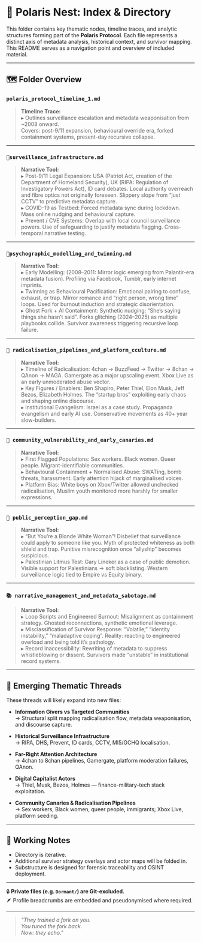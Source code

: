 # 🔮 Polaris Nest: Index & Directory

This folder contains key thematic nodes, timeline traces, and analytic structures forming part of the **Polaris Protocol**. Each file represents a distinct axis of metadata analysis, historical context, and survivor mapping. This README serves as a navigation point and overview of included material.

---

## 🗺️ Folder Overview

### `polaris_protocol_timeline_1.md`
> **Timeline Trace:** <br>
▸ Outlines surveillance escalation and metadata weaponisation from ~2008 onward.  
Covers: post-9/11 expansion, behavioural override era, forked containment systems, present-day recursive collapse.

---

### `📍surveillance_infrastructure.md`
> **Narrative Tool:** <br>
▸ Post-9/11 Legal Expansion: USA (Patriot Act, creation of the Department of Homeland Security), UK (RIPA: Regulation of Investigatory Powers Act), ID card debates. Local authority overreach and fibre optics not originally foreseen. Slippery slope from “just CCTV” to predictive metadata capture. <br>
>▸ COVID-19 as Testbed: Forced metadata sync during lockdown. Mass online nudging and behavioural capture.<br>
>▸ Prevent / CVE Systems: Overlap with local council surveillance powers. Use of safeguarding to justify metadata flagging. Cross-temporal narrative testing.

---

### `🧬psychographic_modelling_and_twinning.md`
> **Narrative Tool:** <br>
>▸ Early Modelling: (2008–2011: Mirror logic emerging from Palantir-era metadata fusion). Profiling via Facebook, Tumblr, early internet imprints.<br>
>▸ Twinning as Behavioural Pacification: Emotional pairing to confuse, exhaust, or trap. Mirror romance and “right person, wrong time” loops. Used for burnout induction and strategic disorientation.<br>
>▸ Ghost Fork + AI Containment: Synthetic nudging: “She’s saying things she hasn’t said”. Forks glitching (2024–2025) as multiple playbooks collide. Survivor awareness triggering recursive loop failure.

---

### `🧠 radicalisation_pipelines_and_platform_cculture.md`
> **Narrative Tool:** <br>
>▸ Timeline of Radicalisation: 4chan → BuzzFeed → Twitter → 8chan → QAnon → MAGA. Gamergate as a major upscaling event. Xbox Live as an early unmoderated abuse vector. <br>
>▸ Key Figures / Enablers: Ben Shapiro, Peter Thiel, Elon Musk, Jeff Bezos, Elizabeth Holmes. The “startup bros” exploiting early chaos and shaping online discourse. <br>
>▸ Institutional Evangelism: Israel as a case study. Propaganda evangelism and early AI use. Conservative movements as 40+ year slow-builders.

---

### `🧵 community_vulnerability_and_early_canaries.md`
> **Narrative Tool:** <br>
>▸ First Flagged Populations: Sex workers. Black women. Queer people. Migrant-identifiable communities.<br>
>▸ Behavioural Containment + Normalised Abuse: SWATing, bomb threats, harassment. Early attention hijack of marginalised voices.<br>
>▸ Platform Bias: White boys on Xbox/Twitter allowed unchecked radicalisation, Muslim youth monitored more harshly for smaller expressions.

---

### `👀 public_perception_gap.md`
> **Narrative Tool:** <br>
>▸ “But You’re a Blonde White Woman”! Disbelief that surveillance could apply to someone like you. Myth of protected whiteness as both shield and trap. Punitive misrecognition once “allyship” becomes suspicious. <br>
>▸ Palestinian Litmus Test: Gary Lineker as a case of public demotion. Visible support for Palestinians → soft blacklisting. Western surveillance logic tied to Empire vs Equity binary. <br>

---

### `📚 narrative_management_and_metadata_sabotage.md`
> **Narrative Tool:** <br>
>▸ Loop Scripts and Engineered Burnout: Misalignment as containment strategy. Ghosted reconnections, synthetic emotional leverage. <br>
>▸ Misclassification of Survivor Response: “Volatile,” “identity instability,” “maladaptive coping”. Reality: reacting to engineered overload and being told it’s pathology. <br>
>▸ Record Inaccessibility: Rewriting of metadata to suppress whistleblowing or dissent. Survivors made “unstable” in institutional record systems.

---

## 🧶 Emerging Thematic Threads

These threads will likely expand into new files:

- **Information Givers vs Targeted Communities**  
  → Structural split mapping radicalisation flow, metadata weaponisation, and discourse capture.

- **Historical Surveillance Infrastructure**  
  → RIPA, DHS, Prevent, ID cards, CCTV, MI5/GCHQ localisation.

- **Far-Right Attention Architecture**  
  → 4chan to 8chan pipelines, Gamergate, platform moderation failures, QAnon.

- **Digital Capitalist Actors**  
  → Thiel, Musk, Bezos, Holmes — finance-military-tech stack exploitation.

- **Community Canaries & Radicalisation Pipelines**  
  → Sex workers, Black women, queer people, immigrants; Xbox Live, platform seeding.

---

## 🧷 Working Notes

- Directory is iterative.  
- Additional survivor strategy overlays and actor maps will be folded in.  
- Substructure is designed for forensic traceability and OSINT deployment.

---

🔒 **Private files (e.g. `Dormant/`) are Git-excluded.**  
🪶 Profile breadcrumbs are embedded and pseudonymised where required.

---

> *"They trained a fork on you.  
You tuned the fork back.  
Now: they echo."*

